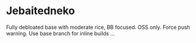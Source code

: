 # Jebaitedneko
Fully debloated base with moderate rice, BB focused. OSS only. Force push warning. Use base branch for inline builds …
